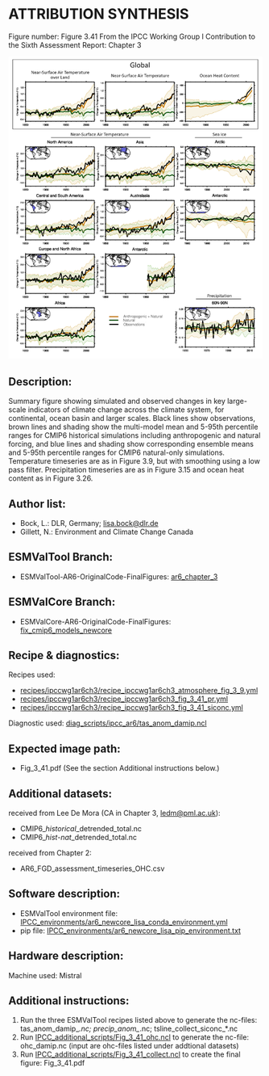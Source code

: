 ATTRIBUTION SYNTHESIS
=====================

Figure number: Figure 3.41
From the IPCC Working Group I Contribution to the Sixth Assessment Report: Chapter 3

![Figure 3.41](ar6_wg1_chap3_figure3_41_attribution_synthesis.png?raw=true)


Description:
------------
Summary figure showing simulated and observed changes in key large-scale 
indicators of climate change across the climate system, for continental, ocean 
basin and larger scales. Black lines show observations, brown lines and shading 
show the multi-model mean and 5-95th percentile ranges for CMIP6 historical 
simulations including anthropogenic and natural forcing, and blue lines and 
shading show corresponding ensemble means and 5-95th percentile ranges for CMIP6 
natural-only simulations. Temperature timeseries are as in Figure 3.9, but with 
smoothing using a low pass filter. Precipitation timeseries are as in Figure 
3.15 and ocean heat content as in Figure 3.26.


Author list:
------------
- Bock, L.: DLR, Germany; lisa.bock@dlr.de
- Gillett, N.: Environment and Climate Change Canada


ESMValTool Branch:
------------------
- ESMValTool-AR6-OriginalCode-FinalFigures: [ar6_chapter_3](https://github.com/ipcc-wgi/ESMValTool-AR6-OriginalCode-FinalFigures/tree/ar6_chapter_3)


ESMValCore Branch:
------------------
- ESMValCore-AR6-OriginalCode-FinalFigures: [fix_cmip6_models_newcore](https://github.com/ipcc-wgi/ESMValCore-AR6-OriginalCode-FinalFigures/tree/fix_cmip6_models_newcore)


Recipe & diagnostics:
---------------------
Recipes used: 
- [recipes/ipccwg1ar6ch3/recipe_ipccwg1ar6ch3_atmosphere_fig_3_9.yml](https://github.com/ipcc-wgi/ESMValTool-AR6-OriginalCode-FinalFigures/blob/ar6_chapter_3/esmvaltool/recipes/ipccwg1ar6ch3/recipe_ipccwg1ar6ch3_atmosphere_fig_3_9.yml)
- [recipes/ipccwg1ar6ch3/recipe_ipccwg1ar6ch3_fig_3_41_pr.yml](https://github.com/ipcc-wgi/ESMValTool-AR6-OriginalCode-FinalFigures/blob/ar6_chapter_3/esmvaltool/recipes/ipccwg1ar6ch3/recipe_ipccwg1ar6ch3_fig_3_41_pr.yml)
- [recipes/ipccwg1ar6ch3/recipe_ipccwg1ar6ch3_fig_3_41_siconc.yml](https://github.com/ipcc-wgi/ESMValTool-AR6-OriginalCode-FinalFigures/blob/ar6_chapter_3/esmvaltool/recipes/ipccwg1ar6ch3/recipe_ipccwg1ar6ch3_fig_3_41_siconc.yml)

Diagnostic used: [diag_scripts/ipcc_ar6/tas_anom_damip.ncl](https://github.com/ipcc-wgi/ESMValTool-AR6-OriginalCode-FinalFigures/blob/ar6_chapter_3/esmvaltool/diag_scripts/ipcc_ar6/tas_anom_damip.ncl)


Expected image path:
--------------------
- Fig_3_41.pdf (See the section Additional instructions below.)


Additional datasets:
--------------------
received from Lee De Mora (CA in Chapter 3, ledm@pml.ac.uk):
- CMIP6_*_historical_*_detrended_total.nc
- CMIP6_*_hist-nat_*_detrended_total.nc

received from Chapter 2:
- AR6_FGD_assessment_timeseries_OHC.csv


Software description:
---------------------
- ESMValTool environment file: [IPCC_environments/ar6_newcore_lisa_conda_environment.yml](https://github.com/ipcc-wgi/ESMValTool-AR6-OriginalCode-FinalFigures/blob/main/IPCC_environments/ar6_newcore_lisa_conda_environment.yml)
- pip file: [IPCC_environments/ar6_newcore_lisa_pip_environment.txt](https://github.com/ipcc-wgi/ESMValTool-AR6-OriginalCode-FinalFigures/blob/main/IPCC_environments/ar6_newcore_lisa_pip_environment.txt)


Hardware description:
---------------------
Machine used:  Mistral


Additional instructions:
------------------------

1. Run the three ESMValTool recipes listed above to generate the nc-files: 
   tas_anom_damip_*.nc; precip_anom_*.nc; tsline_collect_siconc_*.nc
2. Run [IPCC_additional_scripts/Fig_3_41_ohc.ncl](https://github.com/ipcc-wgi/ESMValTool-AR6-OriginalCode-FinalFigures/blob/main/IPCC_additional_scripts/Fig_3_41_ohc.ncl) to generate the nc-file: 
   ohc_damip.nc (input are ohc-files listed under addtional datasets)
3. Run [IPCC_additional_scripts/Fig_3_41_collect.ncl](https://github.com/ipcc-wgi/ESMValTool-AR6-OriginalCode-FinalFigures/blob/main/IPCC_additional_scripts/Fig_3_41_collect.ncl) to create the final figure: 
   Fig_3_41.pdf
